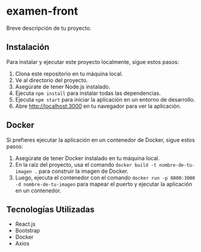 # examen-front

Breve descripción de tu proyecto.

## Instalación

Para instalar y ejecutar este proyecto localmente, sigue estos pasos:

1. Clona este repositorio en tu máquina local.
2. Ve al directorio del proyecto.
3. Asegúrate de tener Node.js instalado.
4. Ejecuta `npm install` para instalar todas las dependencias.
5. Ejecuta `npm start` para iniciar la aplicación en un entorno de desarrollo.
6. Abre [http://localhost:3000](http://localhost:3000) en tu navegador para ver la aplicación.

## Docker

Si prefieres ejecutar la aplicación en un contenedor de Docker, sigue estos pasos:

1. Asegúrate de tener Docker instalado en tu máquina local.
2. En la raíz del proyecto, usa el comando `docker build -t nombre-de-tu-imagen .` para construir la imagen de Docker.
3. Luego, ejecuta el contenedor con el comando `docker run -p 8000:3000 -d nombre-de-tu-imagen` para mapear el puerto y ejecutar la aplicación en un contenedor.

## Tecnologías Utilizadas

- React.js
- Bootstrap
- Docker
- Axios
